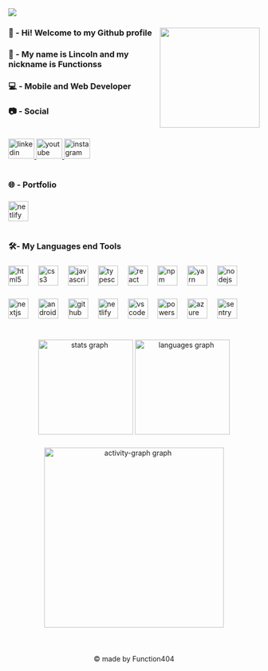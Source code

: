 <div align="left">
  <img src="https://profile-counter.glitch.me/function404/count.svg?"  />
</div>

###

<img align="right" height="200" src="https://imarticus.org/blog/wp-content/uploads/2021/12/djbwgfw.gif"  />

###

<h3 align="left">🫡 - Hi! Welcome to my Github profile</h3>

###

<h3 align="left">🙂 - My name is Lincoln and my nickname is Functionss</h3>

###

<h3 align="left">💻 - Mobile and Web Developer</h3>

###

<h3 align="left">📷 - Social</h3>

###

<h1 align="left"></h1>




<div align="left">
  <a href="https://www.linkedin.com/in/lincoln-novais-mezzalira-361962236/">
    <img src="https://raw.githubusercontent.com/maurodesouza/profile-readme-generator/master/src/assets/icons/social/linkedin/default.svg" width="52" height="40" alt="linkedin logo"  />
  <a/>
  <a href="https://www.youtube.com/@zfunction/">
    <img src="https://raw.githubusercontent.com/maurodesouza/profile-readme-generator/master/src/assets/icons/social/youtube/default.svg" width="52" height="40" alt="youtube logo"  />
  <a/>
  <a href="https://www.instagram.com/lincoln.mezzalira/">
    <img src="https://raw.githubusercontent.com/maurodesouza/profile-readme-generator/master/src/assets/icons/social/instagram/default.svg" width="52" height="40" alt="instagram logo"  />
  <a/>
</div>

###

<h1 align="left"></h1>

###

<h3 align="left">🌐 - Portfolio</h3>

###

<div align="left">
  <a href="https:\\function404.netlify.app">
    <img src="https://skillicons.dev/icons?i=netlify" height="40" alt="netlify logo"  />
  <a/> 
</div>

###

<h1 align="left"></h1>

###

<h3 align="left">🛠️- My Languages end Tools</h3>

###

<div align="left">
  <img src="https://cdn.jsdelivr.net/gh/devicons/devicon/icons/html5/html5-original.svg" height="40" alt="html5 logo"  />
  <img width="12" />
  <img src="https://cdn.jsdelivr.net/gh/devicons/devicon/icons/css3/css3-original.svg" height="40" alt="css3 logo"  />
  <img width="12" />
  <img src="https://cdn.jsdelivr.net/gh/devicons/devicon/icons/javascript/javascript-original.svg" height="40" alt="javascript logo"  />
  <img width="12" />
  <img src="https://cdn.jsdelivr.net/gh/devicons/devicon/icons/typescript/typescript-original.svg" height="40" alt="typescript logo"  />
  <img width="12" />
  <img src="https://cdn.jsdelivr.net/gh/devicons/devicon/icons/react/react-original.svg" height="40" alt="react logo"  />
  <img width="12" />
  <img src="https://cdn.simpleicons.org/npm/CB3837" height="40" alt="npm logo"  />
  <img width="12" />
  <img src="https://cdn.jsdelivr.net/gh/devicons/devicon/icons/yarn/yarn-original.svg" height="40" alt="yarn logo"  />
  <img width="12" />
  <img src="https://cdn.simpleicons.org/nodedotjs/339933" height="40" alt="nodejs logo"  />
</div>

###

<div align="left">
  <img src="https://cdn.jsdelivr.net/gh/devicons/devicon/icons/nextjs/nextjs-original.svg" height="40" alt="nextjs logo"  />
  <img width="12" />
  <img src="https://cdn.jsdelivr.net/gh/devicons/devicon/icons/androidstudio/androidstudio-original.svg" height="40" alt="androidstudio logo"  />
  <img width="12" />
  <img src="https://cdn.jsdelivr.net/gh/devicons/devicon/icons/github/github-original.svg" height="40" alt="github logo"  />
  <img width="12" />
  <img src="https://skillicons.dev/icons?i=netlify" height="40" alt="netlify logo"  />
  <img width="12" />
  <img src="https://skillicons.dev/icons?i=vscode" height="40" alt="vscode logo"  />
  <img width="12" />
  <img src="https://skillicons.dev/icons?i=powershell" height="40" alt="powershell logo"  />
  <img width="12" />
  <img src="https://skillicons.dev/icons?i=azure" height="40" alt="azure logo"  />
  <img width="12" />
  <img src="https://skillicons.dev/icons?i=sentry" height="40" alt="sentry logo"  />
</div>

###

<h1 align="left"></h1>

###

<div align="center">
  <img src="https://github-readme-stats.vercel.app/api?username=function404&hide_title=true&hide_rank=false&show_icons=true&include_all_commits=false&count_private=false&disable_animations=false&theme=dark&locale=en&hide_border=true&order=1" height="190" alt="stats graph"  />
  <img src="https://github-readme-stats.vercel.app/api/top-langs?username=function404&locale=en&hide_title=true&layout=compact&card_width=320&langs_count=5&theme=dark&hide_border=true&order=2" height="190" alt="languages graph"  />
</div>

###

<div align="center">
  <img src="https://github-readme-activity-graph.vercel.app/graph?username=function404&radius=16&theme=high-contrast&area=true&order=5&hide_border=true&hide_title=false" height="360" alt="activity-graph graph"  />
</div>

###

<br clear="both">

<p align="center">© made by Function404</p>

###
